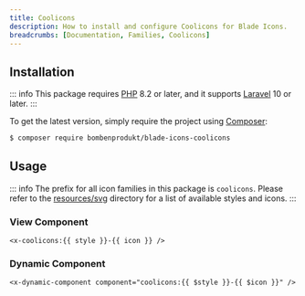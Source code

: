 ```yaml
---
title: Coolicons
description: How to install and configure Coolicons for Blade Icons.
breadcrumbs: [Documentation, Families, Coolicons]
---
```


## Installation

::: info
This package requires [PHP](https://www.php.net/) 8.2 or later, and it supports [Laravel](https://laravel.com/) 10 or later.
:::

To get the latest version, simply require the project using [Composer](https://getcomposer.org/):

```bash
$ composer require bombenprodukt/blade-icons-coolicons
```

## Usage

::: info
The prefix for all icon families in this package is `coolicons`. Please refer to the [resources/svg](https://github.com/BombenProdukt/blade-icons-coolicons/tree/main/resources/svg) directory for a list of available styles and icons.
:::

### View Component

```blade
<x-coolicons:{{ style }}-{{ icon }} />
```

### Dynamic Component

```blade
<x-dynamic-component component="coolicons:{{ $style }}-{{ $icon }}" />
```
